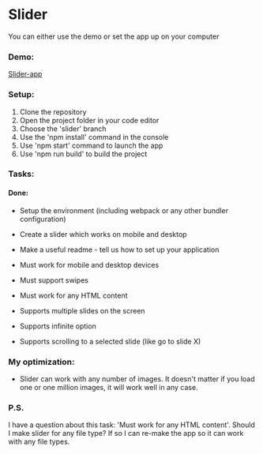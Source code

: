 # Slider

You can either use the demo or set the app up on your computer

### Demo:

[Slider-app](https://tombslider.netlify.app)

### Setup:
1. Clone the repository
2. Open the project folder in your code editor
3. Choose the 'slider' branch
4. Use the 'npm install' command in the console
5. Use 'npm start' command to launch the app
6. Use 'npm run build' to build the project

### Tasks: 
#### Done:

* Setup the environment (including webpack or any other bundler configuration)
* Create a slider which works on mobile and desktop
* Make a useful readme - tell us how to set up your application

* Must work for mobile and desktop devices
* Must support swipes
* Must work for any HTML content
 
* Supports multiple slides on the screen
* Supports infinite option
* Supports scrolling to a selected slide (like go to slide X) 

### My optimization: 

* Slider can work with any number of images. It doesn't matter if you load one or one million images, it will work well in any case.

### P.S.

I have a question about this task: 'Must work for any HTML content'. Should I make slider for any file type? 
If so I can re-make the app so it can work with any file types.